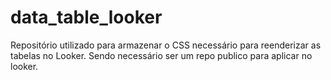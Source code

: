 # data_table_looker
Repositório utilizado para armazenar o CSS necessário para reenderizar as tabelas no Looker. Sendo necessário ser um repo publico para aplicar no looker. 
